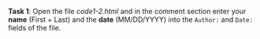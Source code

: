 **Task 1**: Open the file _code1-2.html_ and in the comment section enter your **name** (First + Last) and the **date** (MM/DD/YYYY) into the `Author:` and `Date:` fields of the file.
